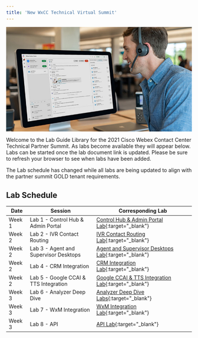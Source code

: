 ```yaml
---
title: 'New WxCC Technical Virtual Summit'
---
```


<img align="middle" src="../images/12_51_47.jpg" width="1000" />


Welcome to the Lab Guide Library for the 2021 Cisco Webex Contact Center Technical Partner Summit. As labs become available they will appear below. Labs can be started once the lab document link is updated. Please be sure to refresh your browser to see when labs have been added.

The Lab schedule has changed while all labs are being updated to align with the partner summit GOLD tenant requirements.

## Lab Schedule

| Date       | Session                                | Corresponding Lab                                                                                      
| ---------- | -------------------------------------- | ------------------------------------------------------------------------------------------------------ 
| Week 1 | Lab 1 - Control Hub & Admin Portal  | [Control Hub & Admin Portal Lab](CH.md){:target="\_blank"}                               
| Week 2 | Lab 2 - IVR Contact Routing         | [IVR Contact Routing Lab](IVR.md){:target="\_blank"}                                      
| Week 2 | Lab 3 - Agent and Supervisor Desktops               | [Agent and Supervisor Desktops Lab](AgentSupervisor.md){:target="\_blank"}  
| Week 2 | Lab 4 - CRM Integration                | [CRM Integration Lab](CRM.md){:target="\_blank"}  
| Week 2 | Lab 5 - Google CCAI & TTS Integration                | [Google CCAI & TTS Integration Lab](CCAI.md){:target="\_blank"} 
| Week 3 | Lab 6 - Analyzer Deep Dive        | [Analyzer Deep Dive Labs](Analyzer.md){:target="\_blank"}                  
| Week 3 | Lab 7 - WxM Integration               | [WxM Integration Lab](WxM.md){:target="\_blank"}  
| Week 3 | Lab 8 - API                        | [API Lab](APIs.md){:target="\_blank"} 

